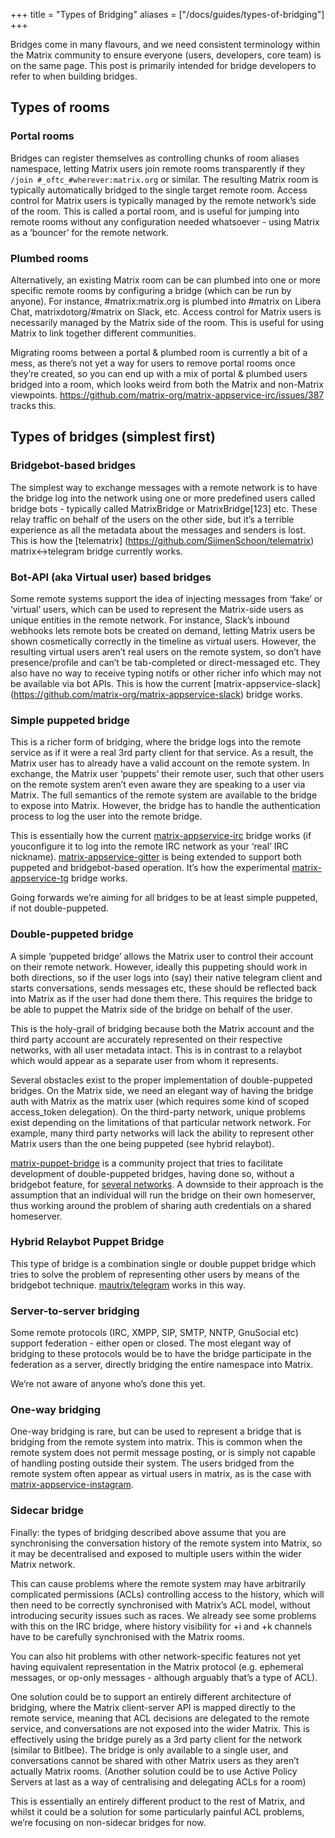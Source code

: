 +++
title = "Types of Bridging"
aliases = ["/docs/guides/types-of-bridging"]
+++

Bridges come in many flavours, and we need consistent terminology within the
Matrix community to ensure everyone (users, developers, core team) is on the
same page.  This post is primarily intended for bridge developers to refer to
when building bridges.

## Types of rooms

### Portal rooms

Bridges can register themselves as controlling chunks of room aliases namespace,
letting Matrix users join remote rooms transparently if they
`/join #_oftc_#wherever:matrix.org` or similar.  The resulting Matrix room
is typically automatically bridged to the single target remote room. Access
control for Matrix users is typically managed by the remote network’s side of
the room. This is called a portal room, and is useful for jumping into remote
rooms without any configuration needed whatsoever - using Matrix as a ‘bouncer’
for the remote network.

### Plumbed rooms

Alternatively, an existing Matrix room can be can plumbed into one or more
specific remote rooms by configuring a bridge (which can be run by anyone). For
instance, #matrix:matrix.org is plumbed into #matrix on Libera Chat,
matrixdotorg/#matrix on Slack, etc.  Access control for Matrix users is
necessarily managed by the Matrix side of the room. This is useful for using
Matrix to link together different communities.

Migrating rooms between a portal & plumbed room is currently a bit of a mess, as
there’s not yet a way for users to remove portal rooms once they’re created, so
you can end up with a mix of portal & plumbed users bridged into a room, which
looks weird from both the Matrix and non-Matrix viewpoints.
<https://github.com/matrix-org/matrix-appservice-irc/issues/387> tracks this.

## Types of bridges (simplest first)

### Bridgebot-based bridges

The simplest way to exchange messages with a remote network is to have the
bridge log into the network using one or more predefined users called bridge
bots - typically called MatrixBridge or MatrixBridge[123] etc.  These relay
traffic on behalf of the users on the other side, but it’s a terrible
experience as all the metadata about the messages and senders is lost.  This is
how the [telematrix]
(<https://github.com/SijmenSchoon/telematrix>) matrix<->telegram bridge currently
works.

### Bot-API (aka Virtual user) based bridges

Some remote systems support the idea of injecting messages from ‘fake’
or ‘virtual’ users, which can be used to represent the Matrix-side users as
unique entities in the remote network.  For instance, Slack’s inbound webhooks
lets remote bots be created on demand, letting Matrix users be shown
cosmetically correctly in the timeline as virtual users.  However, the
resulting virtual users aren’t real users on the remote system, so don’t have
presence/profile and can’t be tab-completed or direct-messaged etc.  They also
have no way to receive typing notifs or other richer info which may not be
available via bot APIs.  This is how the current [matrix-appservice-slack]
(<https://github.com/matrix-org/matrix-appservice-slack>) bridge works.

### Simple puppeted bridge

This is a richer form of bridging, where the bridge logs into the remote service
as if it were a real 3rd party client for that service.  As a result, the
Matrix user has to already have a valid account on the remote system.  In
exchange, the Matrix user ‘puppets’ their remote user, such that other users on
the remote system aren’t even aware they are speaking to a user via Matrix. The
full semantics of the remote system are available to the bridge to expose into
Matrix.  However, the bridge has to handle the authentication process to log
the user into the remote bridge.

This is essentially how the current [matrix-appservice-irc](https://github.com/matrix-org/matrix-appservice-irc) bridge
works (if youconfigure it to log into the remote IRC network as your ‘real’ IRC nickname).
[matrix-appservice-gitter](https://github.com/matrix-org/matrix-appservice-gitter) is being extended to
support both puppeted and bridgebot-based operation. It’s how the experimental
[matrix-appservice-tg](https://github.com/matrix-org/matrix-appservice-tg) bridge works.

Going forwards we’re aiming for all bridges to be at least simple puppeted, if
not double-puppeted.

### Double-puppeted bridge

A simple ‘puppeted bridge’ allows the Matrix user to control their account on
their remote network. However, ideally this puppeting should work in both
directions, so if the user logs into (say) their native telegram client and
starts conversations, sends messages etc, these should be reflected back into
Matrix as if the user had done them there. This requires the bridge to be able
to puppet the Matrix side of the bridge on behalf of the user.

This is the holy-grail of bridging because both the Matrix account and the third
party account are accurately represented on their respective networks, with all
user metadata intact. This is in contrast to a relaybot which would appear as a
separate user from whom it represents.

Several obstacles exist to the proper implementation of double-puppeted bridges.
On the Matrix side, we need an elegant way of having the bridge auth with
Matrix as the matrix user (which requires some kind of scoped access_token
delegation). On the third-party network, unique problems exist depending on the
limitations of that particular network network. For example, many third party
networks will lack the ability to represent other Matrix users than the one
being puppeted (see hybrid relaybot).

[matrix-puppet-bridge](https://github.com/matrix-hacks/matrix-puppet-bridge) is
a community project that tries to facilitate development of double-puppeted
bridges, having done so, without a bridgebot feature,
for [several networks](https://github.com/matrix-hacks/matrix-puppet-bridge#examples). A downside to
their approach is the assumption that an individual will run the bridge on
their own homeserver, thus working around the problem of sharing auth
credentials on a shared homeserver.

### Hybrid Relaybot Puppet Bridge

This type of bridge is a combination single or double puppet bridge which tries
to solve the problem of representing other users by means of the bridgebot
technique. [mautrix/telegram](https://github.com/mautrix/telegram) works in
this way.

### Server-to-server bridging

Some remote protocols (IRC, XMPP, SIP, SMTP, NNTP, GnuSocial etc) support
federation - either open or closed.  The most elegant way of bridging to these
protocols would be to have the bridge participate in the federation as a
server, directly bridging the entire namespace into Matrix.

We’re not aware of anyone who’s done this yet.

### One-way bridging

One-way bridging is rare, but can be used to represent a bridge that is bridging
from the remote system into matrix. This is common when the remote system does
not permit message posting, or is simply not capable of handling posting
outside their system. The users bridged from the remote system often appear as
virtual users in matrix,
as is the case with [matrix-appservice-instagram](https://github.com/turt2live/matrix-appservice-instagram).

### Sidecar bridge

Finally: the types of bridging described above assume that you are synchronising
the conversation history of the remote system into Matrix, so it may be
decentralised and exposed to multiple users within the wider Matrix network.

This can cause problems where the remote system may have arbitrarily complicated
permissions (ACLs) controlling access to the history, which will then need to
be correctly synchronised with Matrix’s ACL model, without introducing security
issues such as races.  We already see some problems with this on the IRC
bridge, where history visibility for +i and +k channels have to be carefully
synchronised with the Matrix rooms.

You can also hit problems with other network-specific features not yet having
equivalent representation in the Matrix protocol (e.g. ephemeral messages, or
op-only messages - although arguably that’s a type of ACL).

One solution could be to support an entirely different architecture of bridging,
where the Matrix client-server API is mapped directly to the remote service,
meaning that ACL decisions are delegated to the remote service, and
conversations are not exposed into the wider Matrix. This is effectively using
the bridge purely as a 3rd party client for the network (similar to Bitlbee).
The bridge is only available to a single user, and conversations cannot be
shared with other Matrix users as they aren’t actually Matrix rooms.
(Another solution could be to use Active Policy Servers at last as a way of
centralising and delegating ACLs for a room)

This is essentially an entirely different product to the rest of Matrix, and
whilst it could be a solution for some particularly painful ACL problems, we’re
focusing on non-sidecar bridges for now.
